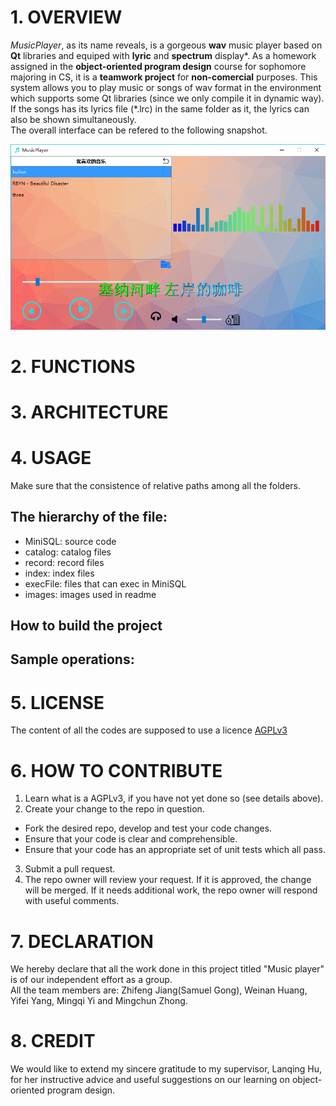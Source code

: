 
# 1. OVERVIEW
*MusicPlayer*, as its name reveals, is a gorgeous **wav** music player based on **Qt** libraries and 
equiped with **lyric** and **spectrum** display*.
As a homework assigned in the **object-oriented program design** course for sophomore majoring in CS,
it is a **teamwork project** for **non-comercial** purposes.
This system allows you to play music or songs of wav format in the environment which supports some Qt libraries
(since we only compile it in dynamic way).
If the songs has its lyrics file (*.lrc) in the same folder as it, the lyrics can also be shown simultaneously.  
The overall interface can be refered to the following snapshot.  

![](./images/overview_1.png)  

# 2. FUNCTIONS
 

# 3. ARCHITECTURE


# 4. USAGE
Make sure that the consistence of relative paths among all the folders.
##  The hierarchy of the file:
- MiniSQL: source code
- catalog: catalog files
- record: record files
- index: index files
- execFile: files that can exec in MiniSQL
- images: images used in readme  

## How to build the project


##  Sample operations:


  
# 5. LICENSE
The content of all the codes are supposed to use a licence [AGPLv3](./LICENSE)  

# 6. HOW TO CONTRIBUTE
1. Learn what is a AGPLv3, if you have not yet done so (see details above).  
2.  Create your change to the repo in question.
- Fork the desired repo, develop and test your code changes.
- Ensure that your code is clear and comprehensible.
- Ensure that your code has an appropriate set of unit tests which all pass.
3. Submit a pull request.
4. The repo owner will review your request. If it is approved, the change will be merged. If it needs additional work, the repo owner will respond with useful comments.

# 7. DECLARATION
We hereby declare that all the work done in this project titled "Music player" is of our independent effort as a group.  
All the team members are: Zhifeng Jiang(Samuel Gong), Weinan Huang, Yifei Yang, Mingqi Yi and Mingchun Zhong.

# 8. CREDIT
We would like to extend my sincere gratitude to my supervisor, Lanqing Hu, for her instructive advice and useful suggestions on our learning on object-oriented program design.   
